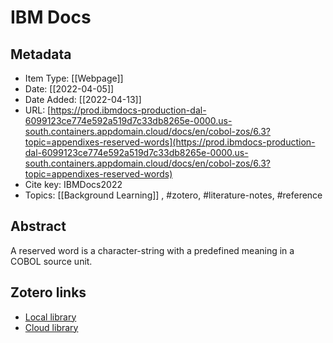 # IBM Docs

## Metadata

* Item Type: [[Webpage]]
* Date: [[2022-04-05]]
* Date Added: [[2022-04-13]]
* URL: [https://prod.ibmdocs-production-dal-6099123ce774e592a519d7c33db8265e-0000.us-south.containers.appdomain.cloud/docs/en/cobol-zos/6.3?topic=appendixes-reserved-words](https://prod.ibmdocs-production-dal-6099123ce774e592a519d7c33db8265e-0000.us-south.containers.appdomain.cloud/docs/en/cobol-zos/6.3?topic=appendixes-reserved-words)
* Cite key: IBMDocs2022
* Topics: [[Background Learning]]
, #zotero, #literature-notes, #reference

## Abstract

A reserved word is a character-string with a predefined meaning in a COBOL source unit.


##  Zotero links
* [Local library](zotero://select/items/1_XARWM6Y6)
* [Cloud library](http://zotero.org/users/9285361/items/XARWM6Y6)

